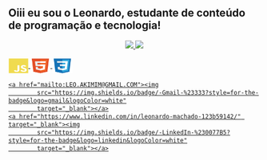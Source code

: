 ## Oiii eu sou o Leonardo, estudante de conteúdo de programação e tecnologia!
<div align="center">
    <a href="https://github.com/leomsa">
        <img height="180em"  src="https://github-readme-stats.vercel.app/api?username=leomsa&show_icons=true&theme=dark&include_all_commits=true&count_private=true"/>
        <img height="180em"
            src="https://github-readme-stats.vercel.app/api/top-langs/?username=rafaballerini&layout=compact&langs_count=7&theme=dark" />
</div>
<div style="display: inline_block"><br>
    <img align="center" alt="Rafa-Js" height="30" width="40"
        src="https://raw.githubusercontent.com/devicons/devicon/master/icons/javascript/javascript-plain.svg">
    <img align="center" alt="Rafa-HTML" height="30" width="40"
        src="https://raw.githubusercontent.com/devicons/devicon/master/icons/html5/html5-original.svg">
    <img align="center" alt="Rafa-CSS" height="30" width="40"
        src="https://raw.githubusercontent.com/devicons/devicon/master/icons/css3/css3-original.svg">

</div>


<div>
    
    
    
    <a href="mailto:LEO.AKIMIM@GMAIL.COM"><img
            src="https://img.shields.io/badge/-Gmail-%23333?style=for-the-badge&logo=gmail&logoColor=white"
            target="_blank"></a>
    <a href="https://www.linkedin.com/in/leonardo-machado-123b59142/" target="_blank"><img
            src="https://img.shields.io/badge/-LinkedIn-%230077B5?style=for-the-badge&logo=linkedin&logoColor=white"
            target="_blank"></a>

   

</div>

